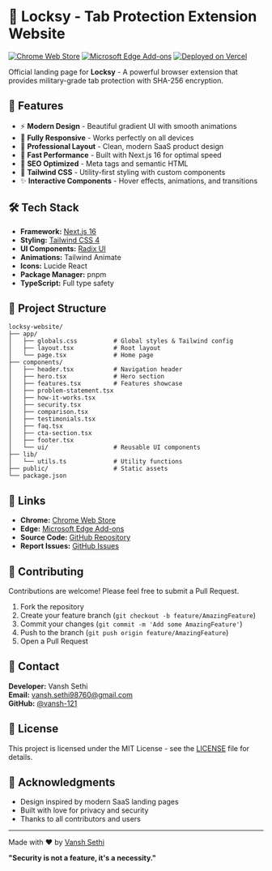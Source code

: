 # 🔐 Locksy - Tab Protection Extension Website

[![Chrome Web Store](https://img.shields.io/chrome-web-store/v/kiediieibclgkcnkkmjlhmdainpoidim?label=Chrome%20Web%20Store&logo=google-chrome&logoColor=white&color=4285F4)](https://chromewebstore.google.com/detail/kiediieibclgkcnkkmjlhmdainpoidim)
[![Microsoft Edge Add-ons](https://img.shields.io/badge/Edge%20Add--ons-Available-0078D4?logo=microsoft-edge&logoColor=white)](https://microsoftedge.microsoft.com/addons/detail/locksy/igobelagfjckjogmmmgcngpdcccnohmn)
[![Deployed on Vercel](https://img.shields.io/badge/Deployed%20on-Vercel-000000?logo=vercel&logoColor=white)](https://locksy.vercel.app)

Official landing page for **Locksy** - A powerful browser extension that provides military-grade tab protection with SHA-256 encryption.

## 🌟 Features

- ⚡ **Modern Design** - Beautiful gradient UI with smooth animations
- 📱 **Fully Responsive** - Works perfectly on all devices
- 🎨 **Professional Layout** - Clean, modern SaaS product design
- 🚀 **Fast Performance** - Built with Next.js 16 for optimal speed
- 🎯 **SEO Optimized** - Meta tags and semantic HTML
- 💅 **Tailwind CSS** - Utility-first styling with custom components
- ✨ **Interactive Components** - Hover effects, animations, and transitions

## 🛠️ Tech Stack

- **Framework:** [Next.js 16](https://nextjs.org/)
- **Styling:** [Tailwind CSS 4](https://tailwindcss.com/)
- **UI Components:** [Radix UI](https://www.radix-ui.com/)
- **Animations:** Tailwind Animate
- **Icons:** Lucide React
- **Package Manager:** pnpm
- **TypeScript:** Full type safety

## 📄 Project Structure

```
locksy-website/
├── app/
│   ├── globals.css          # Global styles & Tailwind config
│   ├── layout.tsx           # Root layout
│   └── page.tsx             # Home page
├── components/
│   ├── header.tsx           # Navigation header
│   ├── hero.tsx             # Hero section
│   ├── features.tsx         # Features showcase
│   ├── problem-statement.tsx
│   ├── how-it-works.tsx
│   ├── security.tsx
│   ├── comparison.tsx
│   ├── testimonials.tsx
│   ├── faq.tsx
│   ├── cta-section.tsx
│   ├── footer.tsx
│   └── ui/                  # Reusable UI components
├── lib/
│   └── utils.ts             # Utility functions
├── public/                  # Static assets
└── package.json
```

## 🔗 Links

- **Chrome:** [Chrome Web Store](https://chromewebstore.google.com/detail/kiediieibclgkcnkkmjlhmdainpoidim)
- **Edge:** [Microsoft Edge Add-ons](https://microsoftedge.microsoft.com/addons/detail/locksy/igobelagfjckjogmmmgcngpdcccnohmn)
- **Source Code:** [GitHub Repository](https://github.com/vansh-121/Secure-Tab-Extension)
- **Report Issues:** [GitHub Issues](https://github.com/vansh-121/Locksy/issues)

## 🤝 Contributing

Contributions are welcome! Please feel free to submit a Pull Request.

1. Fork the repository
2. Create your feature branch (`git checkout -b feature/AmazingFeature`)
3. Commit your changes (`git commit -m 'Add some AmazingFeature'`)
4. Push to the branch (`git push origin feature/AmazingFeature`)
5. Open a Pull Request

## 📧 Contact

**Developer:** Vansh Sethi  
**Email:** [vansh.sethi98760@gmail.com](mailto:vansh.sethi98760@gmail.com)  
**GitHub:** [@vansh-121](https://github.com/vansh-121)

## 📄 License

This project is licensed under the MIT License - see the [LICENSE](LICENSE) file for details.

## 🙏 Acknowledgments

- Design inspired by modern SaaS landing pages
- Built with love for privacy and security
- Thanks to all contributors and users

---

Made with ❤️ by [Vansh Sethi](https://github.com/vansh-121)

**"Security is not a feature, it's a necessity."**
